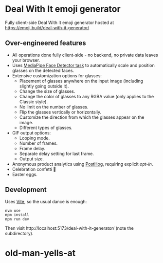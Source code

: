 # Deal With It emoji generator

Fully client-side Deal With It emoji generator hosted at https://emoji.build/deal-with-it-generator/

## Over-engineered features

- All operations done fully client-side - no backend, no private data leaves your browser.
- Uses [MediaPipe Face Detector task](https://ai.google.dev/edge/mediapipe/solutions/vision/face_detector) to automatically scale and position glasses on the detected faces.
- Extensive customization options for glasses:
  - Placement of glasses anywhere on the input image (including slightly going outside it).
  - Change the size of glasses.
  - Change the color of glasses to any RGBA value (only applies to the Classic style).
  - No limit on the number of glasses.
  - Flip the glasses vertically or horizontally.
  - Customize the direction from which the glasses appear on the image.
  - Different types of glasses.
- GIF output options:
  - Looping mode.
  - Number of frames.
  - Frame delay.
  - Separate delay setting for last frame.
  - Output size.
- Anonymous product analytics using [PostHog](https://posthog.com/), requiring explicit *opt-in*.
- Celebration confetti 🎉
- Easter eggs.

## Development

Uses [Vite](https://vitejs.dev/), so the usual dance is enough:

```
nvm use
npm install
npm run dev
```

Then visit http://localhost:5173/deal-with-it-generator/ (note the subdirectory).
# old-man-yells-at
